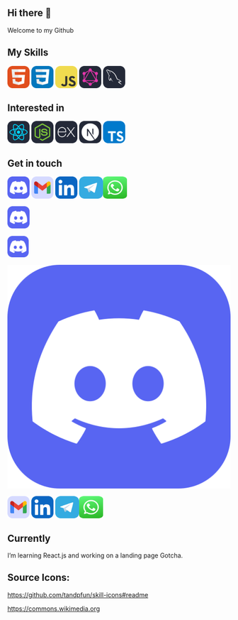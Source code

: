  <link rel="stylesheet" href="css/style.css" />

## Hi there 👋

Welcome to my Github

## My Skills

<img href="#"><img src="https://github.com/tonic-6101/tonic-6101/blob/main/assets/icons/HTML.svg" style="width:50px;height:50px;"></img> <img href="https://discordapp.com/users/1008659940350636102"><img src="https://github.com/tonic-6101/tonic-6101/blob/main/assets/icons/CSS.svg" style="width:50px;height:50px;"></img> <img href="#"><img src="https://github.com/tonic-6101/tonic-6101/blob/main/assets/icons/JavaScript.svg" style="width:50px;height:50px;"></img> <img href="#"><img src="https://github.com/tonic-6101/tonic-6101/blob/main/assets/icons/GraphQL-Dark.svg" style="width:50px;height:50px;"></img> <img href="#"><img src="https://github.com/tonic-6101/tonic-6101/blob/main/assets/icons/MySQL-Dark.svg" style="width:50px;height:50px;"></img>

## Interested in

<img href="#"><img src="https://github.com/tonic-6101/tonic-6101/blob/main/assets/icons/React-Dark.svg" style="width:50px;height:50px;"></img> <img href="#"><img src="https://github.com/tonic-6101/tonic-6101/blob/main/assets/icons/NodeJS-Dark.svg" style="width:50px;height:50px;"></img> <img href="#"><img src="https://github.com/tonic-6101/tonic-6101/blob/main/assets/icons/ExpressJS-Dark.svg" style="width:50px;height:50px;"></img> <img href="#"><img src="https://github.com/tonic-6101/tonic-6101/blob/main/assets/icons/NextJS-Dark.svg" style="width:50px;height:50px;"></img> <img href="#"><img src="https://github.com/tonic-6101/tonic-6101/blob/main/assets/icons/TypeScript.svg" style="width:50px;height:50px;"></img>

## Get in touch

<img href="https://discordapp.com/users/1008659940350636102"><img src="https://github.com/tonic-6101/tonic-6101/blob/main/assets/icons/Discord.svg" style="width:50px;height:50px;"></img> <img href="mailto:tonic6101@gmail.com"><img src="https://github.com/tonic-6101/tonic-6101/blob/main/assets/icons/Gmail.svg" style="width:50px;height:50px;"></img> <img href="#"><img src="https://github.com/tonic-6101/tonic-6101/blob/main/assets/icons/LinkedIn.svg" style="width:50px;height:50px;"></img> <img href="#"><img src="https://github.com/tonic-6101/tonic-6101/blob/main/assets/icons/Telegram.svg" style="width:54px;height:50px;"><img src="https://github.com/tonic-6101/tonic-6101/blob/main/assets/icons/Whatsapp.svg" style="width:54px;height:50px;">

<img href="https://discordapp.com/users/1008659940350636102"><img src="https://github.com/tonic-6101/tonic-6101/blob/main/assets/icons/Discord.svg" style="width:50px;height:50px;"></img>

<img src="./assets/icons/Discord.svg?cropResize=50,50" width="48">

[![Discordapp icon](./assets/icons/Discord.svg?cropResize=50,50)](https://discordapp.com/users/1008659940350636102)

<img href="mailto:tonic6101@gmail.com"><img src="https://github.com/tonic-6101/tonic-6101/blob/main/assets/icons/Gmail.svg" style="width:50px;height:50px;"></img> <img href="#"><img src="https://github.com/tonic-6101/tonic-6101/blob/main/assets/icons/LinkedIn.svg" style="width:50px;height:50px;"></img> <img href="#"><img src="https://github.com/tonic-6101/tonic-6101/blob/main/assets/icons/Telegram.svg" style="width:54px;height:50px;"><img src="https://github.com/tonic-6101/tonic-6101/blob/main/assets/icons/Whatsapp.svg" style="width:54px;height:50px;">

## Currently

I’m learning React.js and working on a landing page Gotcha.

## Source Icons:

https://github.com/tandpfun/skill-icons#readme

https://commons.wikimedia.org
